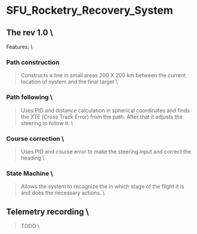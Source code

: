 ﻿# SFU_Rocketry_Recovery_System
## The rev 1.0 \
Features: \
### Path construction 
> Constructs a line in small areas 200 X 200 km between the current location of system and the final target \
### Path following \
> Uses PID and distance calculation in spherical coordinates and finds the XTE (Cross Track Error) from the path. After that it adjusts the steering to follow it. \
### Course correction \
> Uses PID and course error to make the steering input and correct the heading \
### State Machine \
> Allows the system to recognize the in which stage of the flight it is and does the necessary actions. \
## Telemetry recording \
> TODO \
